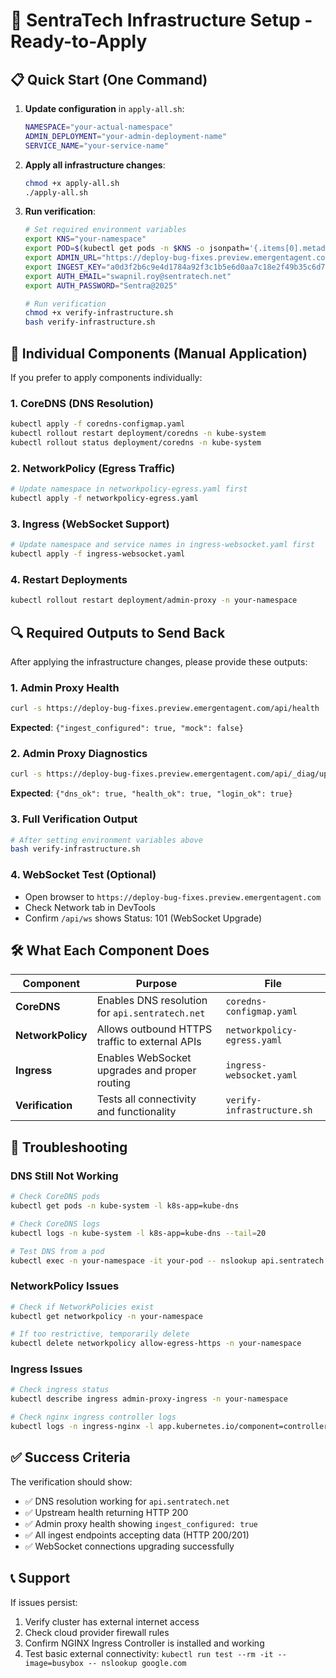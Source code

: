 # 🚀 SentraTech Infrastructure Setup - Ready-to-Apply

## 📋 **Quick Start (One Command)**

1. **Update configuration** in `apply-all.sh`:
   ```bash
   NAMESPACE="your-actual-namespace"
   ADMIN_DEPLOYMENT="your-admin-deployment-name"  
   SERVICE_NAME="your-service-name"
   ```

2. **Apply all infrastructure changes**:
   ```bash
   chmod +x apply-all.sh
   ./apply-all.sh
   ```

3. **Run verification**:
   ```bash
   # Set required environment variables
   export KNS="your-namespace"
   export POD=$(kubectl get pods -n $KNS -o jsonpath='{.items[0].metadata.name}')
   export ADMIN_URL="https://deploy-bug-fixes.preview.emergentagent.com"
   export INGEST_KEY="a0d3f2b6c9e4d1784a92f3c1b5e6d0aa7c18e2f49b35c6d7e8f0a1b2c3d4e5f6"
   export AUTH_EMAIL="swapnil.roy@sentratech.net"
   export AUTH_PASSWORD="Sentra@2025"
   
   # Run verification
   chmod +x verify-infrastructure.sh
   bash verify-infrastructure.sh
   ```

## 📄 **Individual Components (Manual Application)**

If you prefer to apply components individually:

### **1. CoreDNS (DNS Resolution)**
```bash
kubectl apply -f coredns-configmap.yaml
kubectl rollout restart deployment/coredns -n kube-system
kubectl rollout status deployment/coredns -n kube-system
```

### **2. NetworkPolicy (Egress Traffic)**
```bash
# Update namespace in networkpolicy-egress.yaml first
kubectl apply -f networkpolicy-egress.yaml
```

### **3. Ingress (WebSocket Support)**
```bash
# Update namespace and service names in ingress-websocket.yaml first
kubectl apply -f ingress-websocket.yaml
```

### **4. Restart Deployments**
```bash
kubectl rollout restart deployment/admin-proxy -n your-namespace
```

## 🔍 **Required Outputs to Send Back**

After applying the infrastructure changes, please provide these outputs:

### **1. Admin Proxy Health**
```bash
curl -s https://deploy-bug-fixes.preview.emergentagent.com/api/health
```
**Expected**: `{"ingest_configured": true, "mock": false}`

### **2. Admin Proxy Diagnostics**  
```bash
curl -s https://deploy-bug-fixes.preview.emergentagent.com/api/_diag/upstream
```
**Expected**: `{"dns_ok": true, "health_ok": true, "login_ok": true}`

### **3. Full Verification Output**
```bash
# After setting environment variables above
bash verify-infrastructure.sh
```

### **4. WebSocket Test (Optional)**
- Open browser to `https://deploy-bug-fixes.preview.emergentagent.com`
- Check Network tab in DevTools
- Confirm `/api/ws` shows Status: 101 (WebSocket Upgrade)

## 🛠️ **What Each Component Does**

| Component | Purpose | File |
|-----------|---------|------|
| **CoreDNS** | Enables DNS resolution for `api.sentratech.net` | `coredns-configmap.yaml` |
| **NetworkPolicy** | Allows outbound HTTPS traffic to external APIs | `networkpolicy-egress.yaml` |  
| **Ingress** | Enables WebSocket upgrades and proper routing | `ingress-websocket.yaml` |
| **Verification** | Tests all connectivity and functionality | `verify-infrastructure.sh` |

## 🚨 **Troubleshooting**

### **DNS Still Not Working**
```bash
# Check CoreDNS pods
kubectl get pods -n kube-system -l k8s-app=kube-dns

# Check CoreDNS logs  
kubectl logs -n kube-system -l k8s-app=kube-dns --tail=20

# Test DNS from a pod
kubectl exec -n your-namespace -it your-pod -- nslookup api.sentratech.net
```

### **NetworkPolicy Issues**
```bash
# Check if NetworkPolicies exist
kubectl get networkpolicy -n your-namespace

# If too restrictive, temporarily delete
kubectl delete networkpolicy allow-egress-https -n your-namespace
```

### **Ingress Issues**
```bash
# Check ingress status
kubectl describe ingress admin-proxy-ingress -n your-namespace

# Check nginx ingress controller logs
kubectl logs -n ingress-nginx -l app.kubernetes.io/component=controller --tail=20
```

## ✅ **Success Criteria**

The verification should show:
- ✅ DNS resolution working for `api.sentratech.net`
- ✅ Upstream health returning HTTP 200
- ✅ Admin proxy health showing `ingest_configured: true`
- ✅ All ingest endpoints accepting data (HTTP 200/201)
- ✅ WebSocket connections upgrading successfully

## 📞 **Support**

If issues persist:
1. Verify cluster has external internet access
2. Check cloud provider firewall rules
3. Confirm NGINX Ingress Controller is installed and working
4. Test basic external connectivity: `kubectl run test --rm -it --image=busybox -- nslookup google.com`